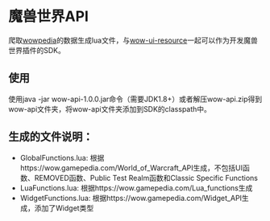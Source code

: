 # 魔兽世界API

爬取[wowpedia](https://wow.gamepedia.com)的数据生成lua文件，与[wow-ui-resource](https://github.com/Gethe/wow-ui-source)一起可以作为开发魔兽世界插件的SDK。

## 使用
使用java -jar wow-api-1.0.0.jar命令（需要JDK1.8+）或者解压wow-api.zip得到wow-api文件夹，将wow-api文件夹添加到SDK的classpath中。

## 生成的文件说明：
- GlobalFunctions.lua: 根据https://wow.gamepedia.com/World_of_Warcraft_API生成，不包括UI函数、REMOVED函数、Public Test Realm函数和Classic Specific Functions
- LuaFunctions.lua: 根据https://wow.gamepedia.com/Lua_functions生成
- WidgetFunctions.lua: 根据https://wow.gamepedia.com/Widget_API生成，添加了Widget类型
